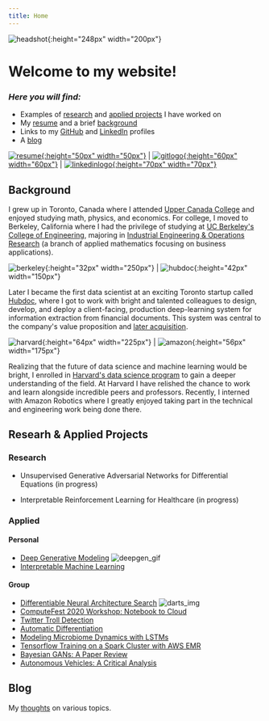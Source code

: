 ```yaml
---
title: Home
---
```


<!-- ![headshot](pics/headshot.jpg){:height="186px" width="150px"} | ![headshot_neuralstyle](pics/dylan_style.png){:height="186px" width="150px"} -->

![headshot](pics/dylan.gif){:height="248px" width="200px"}

# **Welcome to my website!**

### *Here you will find:*
- Examples of [research](index.md#research) and [applied projects](index.md#applied) I have worked on
- My [resume](resume/resume.pdf) and a brief [background](index.md#background)
- Links to my [GitHub](https://github.com/dylanrandle) and [LinkedIn](https://linkedin.com/in/dylanrandle/) profiles
- A [blog](blog.md)

[![resume](pics/resume-clipart-icons-3.png){:height="50px" width="50px"}](resume/resume.pdf) | [![gitlogo](pics/GitHub-Mark.png){:height="60px" width="60px"}](https://github.com/dylanrandle) | [![linkedinlogo](pics/linkedin.png){:height="70px" width="70px"}](https://linkedin.com/in/dylanrandle/)

## Background

I grew up in Toronto, Canada where I attended [Upper Canada College](https://www.ucc.on.ca/) and enjoyed studying math, physics, and economics. For college, I moved to Berkeley, California where I had the privilege of studying at [UC Berkeley's College of Engineering](https://engineering.berkeley.edu/), majoring in [Industrial Engineering & Operations Research](https://ieor.berkeley.edu/) (a branch of applied mathematics focusing on business applications).

![berkeley](pics/UCBEngineering_logo.png){:height="32px" width="250px"} | ![hubdoc](pics/hubdoc.png){:height="42px" width="150px"}

Later I became the first data scientist at an exciting Toronto startup called [Hubdoc](https://www.hubdoc.com/), where I got to work with bright and talented colleagues to design, develop, and deploy a client-facing, production deep-learning system for information extraction from financial documents. This system was central to the company's value proposition and [later acquisition](https://www.zdnet.com/article/xero-scoops-up-hubdoc-in-70-million-acquisition/).

![harvard](pics/H_SEAS_logo_RGB.jpg){:height="64px" width="225px"} | ![amazon](pics/amazon-robotics-logo-feature.jpg){:height="56px" width="175px"}

Realizing that the future of data science and machine learning would be bright, I enrolled in [Harvard's data science program](https://www.seas.harvard.edu/applied-computation/graduate-programs/masters-data-science) to gain a deeper understanding of the field. At Harvard I have relished the chance to work and learn alongside incredible peers and professors. Recently, I interned with Amazon Robotics where I greatly enjoyed taking part in the technical and engineering work being done there.

## Researh & Applied Projects

### Research
- Unsupervised Generative Adversarial Networks for Differential Equations (in progress)
<!-- ![deqgan_diagram](pics/DEQGAN_diagram.png) -->
- Interpretable Reinforcement Learning for Healthcare (in progress)

### Applied
#### Personal
- [Deep Generative Modeling](https://github.com/dylanrandle/deepgen)
![deepgen_gif](https://github.com/dylanrandle/deepgen/blob/master/examples/gif_new_faces.gif?raw=true)
- [Interpretable Machine Learning](https://github.com/dylanrandle/pynterp)

#### Group
- [Differentiable Neural Architecture Search](https://towardsdatascience.com/investigating-differentiable-neural-architecture-search-for-scientific-datasets-62899be8714e?source=friends_link&sk=bece331a719b31f24118c4b538b71d4f)
![darts_img](https://miro.medium.com/max/3200/0*2yeQXLShQeMR29WC)
- [ComputeFest 2020 Workshop: Notebook to Cloud](https://colab.research.google.com/drive/1HUxNsHqqTZ1FRuveu6SS6gr6lCVe6QqO)
- [Twitter Troll Detection](https://dylanrandle.github.io/troll_classification)
- [Automatic Differentiation](https://github.com/dylanrandle/autograd)
- [Modeling Microbiome Dynamics with LSTMs](https://github.com/dylanrandle/microbiome)
- [Tensorflow Training on a Spark Cluster with AWS EMR](https://github.com/dylanrandle/spark-tensorflow)
- [Bayesian GANs: A Paper Review](bayesgan.md)
- [Autonomous Vehicles: A Critical Analysis](safe_avs.md)

## Blog
My [thoughts](blog.md) on various topics.
